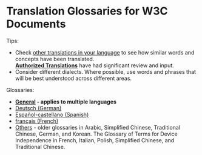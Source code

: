 # Translation Glossaries for W3C Documents

Tips:
* Check [other translations in your language](https://www.w3.org/Translations/) to see how similar words and concepts have been translated.<br>**[Authorized Translations](https://www.w3.org/Translations/authorized.html)** have had significant review and input.
* Consider different dialects. Where possible, use words and phrases that will be best understood across different areas.

Glossaries:
* **[General](https://github.com/w3c/translation-glossaries/blob/master/general.md) - applies to multiple languages**
* [Deutsch (German)](https://github.com/w3c/translation-glossaries/blob/master/Deutsch-German.md)
* [Español-castellano (Spanish)](https://github.com/w3c/translation-glossaries/blob/master/Castellano-Spanish.md)
* [français (French)](https://github.com/w3c/translation-glossaries/blob/master/fran%C3%A7ais-French.md)
* [Others](https://www.w3.org/Consortium/Translation/#glossaries) - older glossaries in Arabic, Simplified Chinese, Traditional Chinese, German, and Korean. The Glossary of Terms for Device Independence in French, Italian, Polish, Simplified Chinese, and Traditional Chinese.
